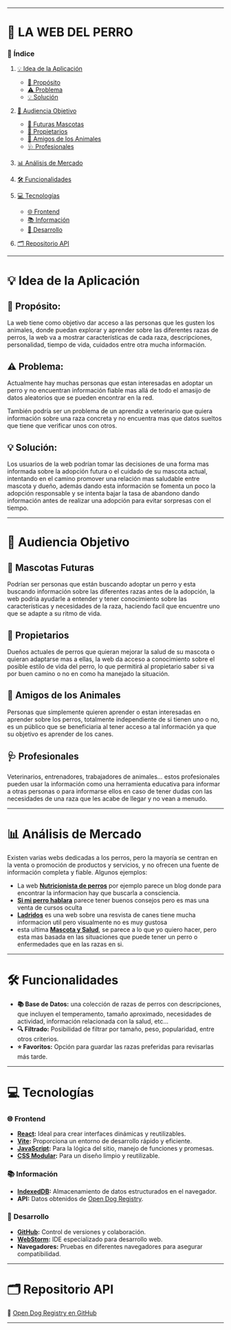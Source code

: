 
---

# 🐾 **LA WEB DEL PERRO**

### 📑 **Índice**

1. [💡 Idea de la Aplicación](#-idea-de-la-aplicación)
   - [🎯 Propósito](#-propósito)
   - [⚠️ Problema](#%EF%B8%8F-problema)
   - [💡 Solución](#-solución)

2. [👥 Audiencia Objetivo](#-audiencia-objetivo)
   - [🐶 Futuras Mascotas](#-mascotas-futuras)
   - [🏡 Propietarios](#-propietarios)
   - [💛 Amigos de los Animales](#-amigos-de-los-animales)
   - [🩺 Profesionales](#-profesionales)

3. [📊 Análisis de Mercado](#-análisis-de-mercado)

4. [🛠️ Funcionalidades](#%EF%B8%8F-funcionalidades)

5. [💻 Tecnologías](#-tecnologías)
   - [🌐 Frontend](#-frontend)
   - [📚 Información](#-información)
   - [🔧 Desarrollo](#-desarrollo)

6. [🗂️ Repositorio API](#%EF%B8%8F-repositorio-api)

---

# 💡 **Idea de la Aplicación**

## 🎯 **Propósito:**

La web tiene como objetivo dar acceso a las personas que les gusten los animales, donde puedan explorar y aprender sobre las diferentes razas de perros, la web va a mostrar características de cada raza, descripciones, personalidad, tiempo de vida, cuidados entre otra mucha información.

## ⚠️ **Problema:**

 Actualmente hay muchas personas que estan interesadas en adoptar un
 perro y no encuentran información fiable mas allá de todo el amasijo de datos
 aleatorios que se pueden encontrar en la red.

 También podría ser un problema de un aprendiz a veterinario que quiera
 información sobre una raza concreta y no encuentra mas que datos sueltos
 que tiene que verificar unos con otros.

## 💡 **Solución:**

Los usuarios de la web podrían tomar las decisiones de una forma mas
 informada sobre la adopción futura o el cuidado de su mascota actual,
 intentando en el camino promover una relación mas saludable entre mascota
 y dueño, además dando esta información se fomenta un poco la adopción
 responsable y se intenta bajar la tasa de abandono dando información antes
 de realizar una adopción para evitar sorpresas con el tiempo.

---

# 👥 **Audiencia Objetivo**

## 🐶 **Mascotas Futuras**

 Podrían ser personas que están buscando adoptar un perro y esta buscando información
 sobre las diferentes razas antes de la adopción, la web podría ayudarle a entender y tener
 conocimiento sobre las características y necesidades de la raza, haciendo facil que
 encuentre uno que se adapte a su ritmo de vida.

## 🏡 **Propietarios**

 Dueños actuales de perros que quieran mejorar la salud de su mascota o quieran adaptarse
 mas a ellas, la web da acceso a conocimiento sobre el posible estilo de vida del perro, lo
 que permitirá al propietario saber si va por buen camino o no en como ha manejado la
 situación.

## 💛 **Amigos de los Animales**

Personas que simplemente quieren aprender o estan interesadas en aprender sobre los
perros, totalmente independiente de si tienen uno o no, es un público que se beneficiaria al
tener acceso a tal información ya que su objetivo es aprender de los canes.

## 🩺 **Profesionales**

Veterinarios, entrenadores, trabajadores de animales… estos profesionales pueden usar la
información como una herramienta educativa para informar a otras personas o para
informarse ellos en caso de tener dudas con las necesidades de una raza que les acabe de
llegar y no vean a menudo.

---

# 📊 **Análisis de Mercado**

Existen varias webs dedicadas a los perros, pero la mayoría se centran en la venta o promoción de productos y servicios, y no ofrecen una fuente de información completa y fiable. Algunos ejemplos:

- La web **[Nutricionista de perros](https://nutricionistadeperros.com/blog-2/)** por ejemplo parece un blog donde para encontrar la informacion hay que buscarla a consciencia.
- **[Si mi perro hablara](https://simiperrohablara.com/)** parece tener buenos consejos pero es mas una venta de cursos oculta
- **[Ladridos](http://www.ladridos.es/)** es una web sobre una resvista de canes tiene mucha informacion util pero visualmente no es muy gustosa
- esta ultima **[Mascota y Salud](https://blog.mascotaysalud.com/)**, se parece a lo que yo quiero hacer, pero esta mas basada en las situaciones que puede tener un perro o enfermedades que en las razas en si.

---

# 🛠️ **Funcionalidades**

- **📚 Base de Datos:** una colección de razas de perros con descripciones, que incluyen el temperamento, tamaño aproximado, necesidades de actividad, información relacionada con la salud, etc…
- **🔍 Filtrado:** Posibilidad de filtrar por tamaño, peso, popularidad, entre otros criterios.
- **⭐ Favoritos:** Opción para guardar las razas preferidas para revisarlas más tarde.

---

# 💻 **Tecnologías**

### 🌐 **Frontend**

- **[React](https://es.react.dev/):** Ideal para crear interfaces dinámicas y reutilizables.
- **[Vite](https://es.vitejs.dev/):** Proporciona un entorno de desarrollo rápido y eficiente.
- **[JavaScript](https://developer.mozilla.org/es/docs/Web/JavaScript):** Para la lógica del sitio, manejo de funciones y promesas.
- **[CSS Modular](https://developer.mozilla.org/es/docs/Web/CSS):** Para un diseño limpio y reutilizable.

### 📚 **Información**

- **[IndexedDB](https://developer.mozilla.org/en-US/docs/Web/API/IndexedDB_API):** Almacenamiento de datos estructurados en el navegador.
- **API:** Datos obtenidos de [Open Dog Registry](https://registry.dog/).

### 🔧 **Desarrollo**

- **[GitHub](https://github.com/):** Control de versiones y colaboración.
- **[WebStorm](https://www.jetbrains.com/es-es/webstorm/):** IDE especializado para desarrollo web.
- **Navegadores:** Pruebas en diferentes navegadores para asegurar compatibilidad.

---

# 🗂️ **Repositorio API**

🔗 [Open Dog Registry en GitHub](https://github.com/chase-manning/open-dog-registry)

---